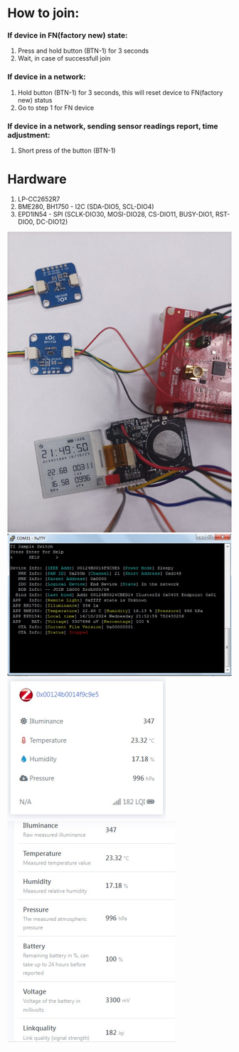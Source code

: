# How to join:
### If device in FN(factory new) state:
1. Press and hold button (BTN-1) for 3 seconds
2. Wait, in case of successfull join

### If device in a network:
1. Hold button (BTN-1) for 3 seconds, this will reset device to FN(factory new) status
2. Go to step 1 for FN device

### If device in a network, sending sensor readings report, time adjustment:
1. Short press of the button (BTN-1)

# Hardware
1. LP-CC2652R7
2. BME280, BH1750 - I2C (SDA-DIO5, SCL-DIO4)
3. EPD1IN54 - SPI (SCLK-DIO30, MOSI-DIO28, CS-DIO11, BUSY-DIO1, RST-DIO0, DC-DIO12) 

![](/zed_sw_ota_client_offchip_LP_CC2652R7_tirtos7_ticlang/images/photo_2024-10-16_21-50-46.jpg)
![](/zed_sw_ota_client_offchip_LP_CC2652R7_tirtos7_ticlang/images/Screenshot_2157.jpg)
![](/zed_sw_ota_client_offchip_LP_CC2652R7_tirtos7_ticlang/images/Screenshot_2155.jpg)
![](/zed_sw_ota_client_offchip_LP_CC2652R7_tirtos7_ticlang/images/Screenshot_2156.jpg)